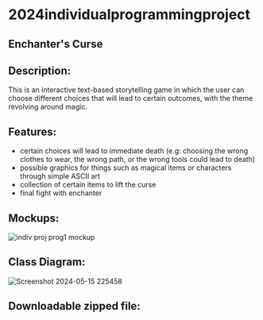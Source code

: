# 2024individualprogrammingproject

## Enchanter's Curse

## Description: 
This is an interactive text-based storytelling game in which the user can choose different choices that will lead to certain outcomes, with the theme revolving around magic.

## Features:
* certain choices will lead to immediate death (e.g: choosing the wrong clothes to wear, the wrong path, or the wrong tools could lead to death)
* possible graphics for things such as magical items or characters through simple ASCII art
* collection of certain items to lift the curse
* final fight with enchanter 


## Mockups:


![indiv proj prog1 mockup](https://github.com/CosmicIris/2024individualprogrammingproject/assets/111626385/65fb153f-583e-4130-ab6c-30ee5336c097)


## Class Diagram:


![Screenshot 2024-05-15 225458](https://github.com/CosmicIris/2024individualprogrammingproject/assets/111626385/c0b40ce0-2abc-4f62-ae11-4f6a12721732)



## Downloadable zipped file: 

